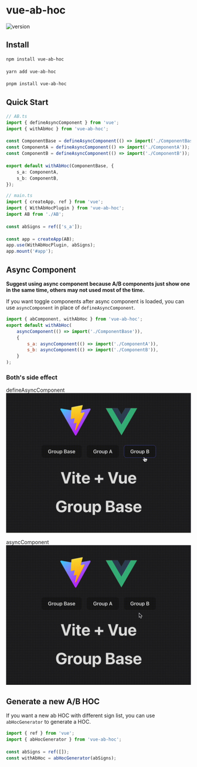 # vue-ab-hoc

<img src="https://img.shields.io/npm/v/vue-ab-hoc?label=" alt="version" />

## Install

```sh
npm install vue-ab-hoc

yarn add vue-ab-hoc

pnpm install vue-ab-hoc
```

## Quick Start

```ts
// AB.ts
import { defineAsyncComponent } from 'vue';
import { withAbHoc } from 'vue-ab-hoc';

const ComponentBase = defineAsyncComponent(() => import('./ComponentBase'));
const ComponentA = defineAsyncComponent(() => import('./ComponentA'));
const ComponentB = defineAsyncComponent(() => import('./ComponentB'));

export default withAbHoc(ComponentBase, {
    s_a: ComponentA,
    s_b: ComponentB,
});
```

```ts
// main.ts
import { createApp, ref } from 'vue';
import { WithAbHocPlugin } from 'vue-ab-hoc';
import AB from './AB';

const abSigns = ref(['s_a']);

const app = createApp(AB);
app.use(WithAbHocPlugin, abSigns);
app.mount('#app');
```

## Async Component

**Suggest using async component because A/B components just show one in the same time, others may not used most of the time.**

If you want toggle components after async component is loaded, you can use `asyncComponent` in place of `defineAsyncComponent`.

```js
import { abComponent, withAbHoc } from 'vue-ab-hoc';
export default withAbHoc(
    asyncComponent(() => import('./ComponentBase')),
    {
        s_a: asyncComponent(() => import('./ComponentA')),
        s_b: asyncComponent(() => import('./ComponentB')),
    }
);
```

### Both's side effect

defineAsyncComponent
<img src='../../docs/defineAsyncComponent.gif'>

asyncComponent
<img src='../../docs/asyncComponent.gif'>

## Generate a new A/B HOC

If you want a new ab HOC with different sign list, you can use `abHocGenerator` to generate a HOC.

```js
import { ref } from 'vue';
import { abHocGenerator } from 'vue-ab-hoc';

const abSigns = ref([]);
const withAbHoc = abHocGenerator(abSigns);
```
